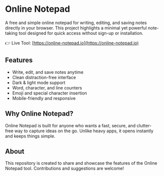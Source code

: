 # Online Notepad

A free and simple online notepad for writing, editing, and saving notes directly in your browser. This project highlights a minimal yet powerful note-taking tool designed for quick access without sign-up or installation.

👉 Live Tool: [https://online-notepad.io](https://online-notepad.io)

## Features
- Write, edit, and save notes anytime
- Clean distraction-free interface
- Dark & light mode support
- Word, character, and line counters
- Emoji and special character insertion
- Mobile-friendly and responsive

## Why Online Notepad?
Online Notepad is built for anyone who wants a fast, secure, and clutter-free way to capture ideas on the go. Unlike heavy apps, it opens instantly and keeps things simple.

## About
This repository is created to share and showcase the features of the Online Notepad tool. Contributions and suggestions are welcome!
